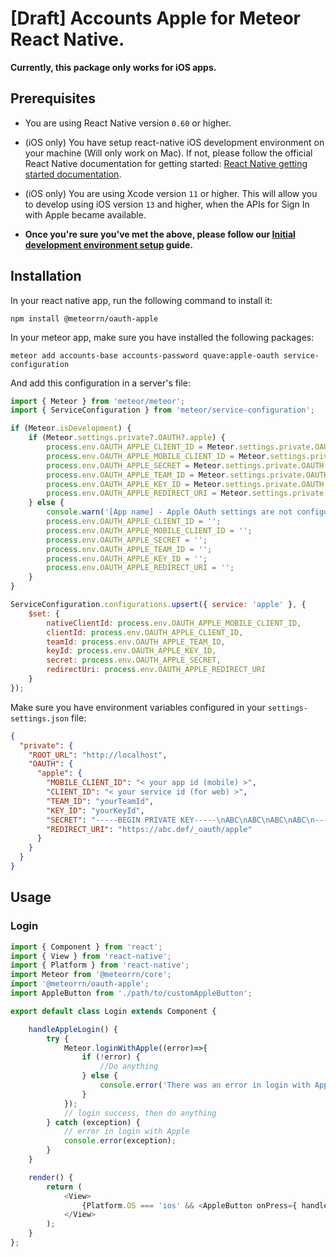 # [Draft] Accounts Apple for Meteor React Native.


**Currently, this package only works for iOS apps.**

## Prerequisites

- You are using React Native version `0.60` or higher.

- (iOS only) You have setup react-native iOS development environment on your machine (Will only work on Mac). If not, please follow the official React Native documentation for getting started: [React Native getting started documentation](https://facebook.github.io/react-native/docs/getting-started).

- (iOS only) You are using Xcode version `11` or higher. This will allow you to develop using iOS version `13` and higher, when the APIs for Sign In with Apple became available.

- **Once you're sure you've met the above, please follow our [Initial development environment setup](https://github.com/invertase/react-native-apple-authentication/blob/master/docs/INITIAL_SETUP.md) guide.**

## Installation

In your react native app, run the following command to install it:

```shell
npm install @meteorrn/oauth-apple
```

In your meteor app, make sure you have installed the following packages:

```shell
meteor add accounts-base accounts-password quave:apple-oauth service-configuration
```

And add this configuration in a server's file:

```js
import { Meteor } from 'meteor/meteor';
import { ServiceConfiguration } from 'meteor/service-configuration';

if (Meteor.isDevelopment) {
    if (Meteor.settings.private?.OAUTH?.apple) {
        process.env.OAUTH_APPLE_CLIENT_ID = Meteor.settings.private.OAUTH.apple.CLIENT_ID;
        process.env.OAUTH_APPLE_MOBILE_CLIENT_ID = Meteor.settings.private.OAUTH.apple.MOBILE_CLIENT_ID;
        process.env.OAUTH_APPLE_SECRET = Meteor.settings.private.OAUTH.apple.SECRET;
        process.env.OAUTH_APPLE_TEAM_ID = Meteor.settings.private.OAUTH.apple.TEAM_ID;
        process.env.OAUTH_APPLE_KEY_ID = Meteor.settings.private.OAUTH.apple.KEY_ID;
        process.env.OAUTH_APPLE_REDIRECT_URI = Meteor.settings.private.OAUTH.apple.REDIRECT_URI;
    } else {
        console.warn('[App name] - Apple OAuth settings are not configured.');
    	process.env.OAUTH_APPLE_CLIENT_ID = '';
    	process.env.OAUTH_APPLE_MOBILE_CLIENT_ID = '';
    	process.env.OAUTH_APPLE_SECRET = '';
    	process.env.OAUTH_APPLE_TEAM_ID = '';
    	process.env.OAUTH_APPLE_KEY_ID = '';
    	process.env.OAUTH_APPLE_REDIRECT_URI = '';
    }
}

ServiceConfiguration.configurations.upsert({ service: 'apple' }, {
    $set: {
        nativeClientId: process.env.OAUTH_APPLE_MOBILE_CLIENT_ID,
        clientId: process.env.OAUTH_APPLE_CLIENT_ID,
        teamId: process.env.OAUTH_APPLE_TEAM_ID,
        keyId: process.env.OAUTH_APPLE_KEY_ID,
        secret: process.env.OAUTH_APPLE_SECRET,
        redirectUri: process.env.OAUTH_APPLE_REDIRECT_URI
    }
});
```

Make sure you have environment variables configured in your `settings-settings.json` file:

```json
{
  "private": {
    "ROOT_URL": "http://localhost",
    "OAUTH": {
      "apple": {
        "MOBILE_CLIENT_ID": "< your app id (mobile) >",
        "CLIENT_ID": "< your service id (for web) >",
        "TEAM_ID": "yourTeamId",
        "KEY_ID": "yourKeyId",
        "SECRET": "-----BEGIN PRIVATE KEY-----\nABC\nABC\nABC\nABC\n-----END PRIVATE KEY-----",
        "REDIRECT_URI": "https://abc.def/_oauth/apple"
      }
    }
  }
}
```

## Usage


### Login

```js
import { Component } from 'react';
import { View } from 'react-native';
import { Platform } from 'react-native';
import Meteor from '@meteorrn/core';
import '@meteorrn/oauth-apple';
import AppleButton from './path/to/customAppleButton';

export default class Login extends Component {

    handleAppleLogin() {
        try {
            Meteor.loginWithApple((error)=>{
                if (!error) {
    	            //Do anything
                } else {
    	            console.error('There was an error in login with Apple: ', error);
                }
            });
            // login success, then do anything
        } catch (exception) {
            // error in login with Apple
            console.error(exception);
        }
    }

    render() {
        return (
            <View>
                {Platform.OS === 'ios' && <AppleButton onPress={ handleAppleLogin }/>}
            </View>
        );
    }
};
```
